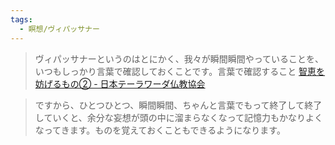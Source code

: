 ```yaml
---
tags:
  - 瞑想/ヴィパッサナー
---
```

>ヴィパッサナーというのはとにかく、我々が瞬間瞬間やっていることを、いつもしっかり言葉で確認しておくことです。言葉で確認すること
>[智恵を妨げるもの② - 日本テーラワーダ仏教協会](https://j-theravada.com/dhamma/kougi/kougi-095/)

>ですから、ひとつひとつ、瞬間瞬間、ちゃんと言葉でもって終了して終了していくと、余分な妄想が頭の中に溜まらなくなって記憶力もかなりよくなってきます。ものを覚えておくこともできるようになります。

